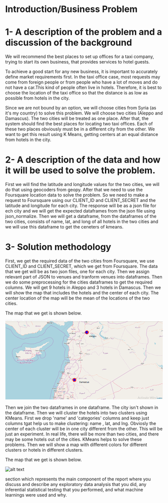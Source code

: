 # Introduction/Business Problem

# 1- A description of the problem and a discussion of the background

We will recommend the best places to set up offices for a taxi company, trying to start its own business, that provides services to hotel guests.

To achieve a good start for any new business, it is important to accurately define market requirements first. In the taxi office case, most requests may come from foreign people or from people who have a lot of moves and do not have a car.This kind of people often live in hotels. Therefore, it is best to choose the location of the taxi office so that the distance is as low as possible from hotels in the city. 

Since we are not bound by an option, we will choose cities from Syria (as it's my country) to solve this problem. We will choose two cities (Aleppo and Damascus). The two cities will be treated as one place. After that, the system should find the best places for locating two taxi offices. Each of these two places obviously must be in a different city from the other. We want to get this result using K Means, getting centers at an equal distance from hotels in the city.

# 2- A description of the data and how it will be used to solve the problem.

First we will find the latitude and longitude values for the two cities, we will do that using geocoders from geopy. After that we need to use the Foursquare location data to solve the problem. So we need to make a request to Foursquare using our CLIENT_ID and CLIENT_SECRET and the latitude and longitude for each city. The response will be as a json file for ech city and we will get the expected dataframes from the json file using json_normalize. Then we will get a dataframe, from the dataframes of the two cities, consists of name, lat, and long of all hotels in the two cities and we will use this dataframe to get the ceneters of kmeans.

# 3- Solution methodology

First, we get the required data of the two cities from Foursquare, we use CLIENT_ID and CLIENT_SECRET, which we get from Foursquare. The data that we get will be as two json files, one for each city. Then we assign relevant part of JSON to venues and tranform venues into dataframes. Then we do some preprocessing for the cities dataframes to get the required columns. We will get 9 hotels in Aleppo and 3 hotels in Damascus. Then we will show the map that includes the hotels and the center of each city. The center location of the map will be the mean of the locations of the two cities. 

The map that we get is shown below. 

![alt text](https://github.com/baderrasheed/Coursera_Capstone/blob/master/Capture.PNG) 

Then we join the two dataframes in one dataframe. The city isn't shown in the dataframe.
Then we will cluster the hotels into two clusters using KMeans. First we drop 'name' and 'categories' columns and keep just columns tgat help us to make clustering: name , lat, and lng. Obviosly the center of each cluster will be in one city different from the other. This will be just an experiment. In real life, there will be more than two cities, and there may be some hotels out of the cities. KMeans helps to solve these problems.
Then we will show a map with different colors for different clusters or hotels in different clusters. 

The map that we get is shown below. 

![alt text]()


section which represents the main component of the report where you discuss and describe any exploratory data analysis that you did, any inferential statistical testing that you performed, and what machine learnings were used and why.
